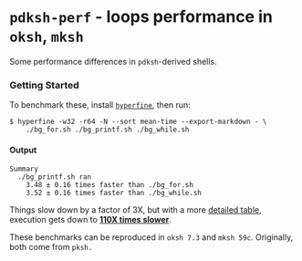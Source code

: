 # `pdksh-perf` - loops performance in `oksh`, `mksh`

Some performance differences in `pdksh`-derived shells.

### Getting Started

To benchmark these, install [`hyperfine`], then run:
```console
$ hyperfine -w32 -r64 -N --sort mean-time --export-markdown - \
    ./bg_for.sh ./bg_printf.sh ./bg_while.sh
```

#### Output

```log
Summary
  ./bg_printf.sh ran
    3.48 ± 0.16 times faster than ./bg_for.sh
    3.52 ± 0.16 times faster than ./bg_while.sh
```

Things slow down by a factor of 3X, but with a more [detailed table], execution gets down to **[110X times slower]**.

These benchmarks can be reproduced in `oksh 7.3` and `mksh 59c`. Originally, both come from `pksh.`

[`hyperfine`]: https://github.com/sharkdp/hyperfine/tree/master
[detailed table]: https://github.com/Neved4/color.sh/blob/main/src/color.sh
[110X times slower]: https://github.com/Neved4/color.sh/blob/main/src/bench.md
